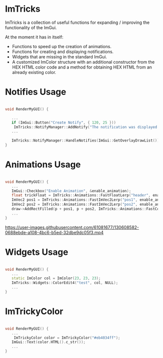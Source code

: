 # ImTricks

ImTricks is a collection of useful functions for expanding / improving the functionality of the ImGui.

At the moment it has in itself:
* Functions to speed up the creation of animations.
* Functions for creating and displaying notifications.
* Widgets that are missing in the standard ImGui.
* A customized ImColor structure with an additional constructor from the HEX HTML color code and a method for obtaining HEX HTML from an already existing color.

# Notifies Usage

```cpp

void RenderMyGUI() {

   ...
   if (ImGui::Button("Create Notify", { 120, 25 }))
   	ImTricks::NotifyManager::AddNotify("The notification was displayed successfully.", ImTrickNotify_Success);
   ...
   
   ImTricks::NotifyManager::HandleNotifies(ImGui::GetOverlayDrawList());
}

```


# Animations Usage

```cpp

void RenderMyGUI() {
   ...
   ImGui::Checkbox("Enable Animation", &enable_animation);
   float trickFloat = ImTricks::Animations::FastFloatLerp("header", enable_animation, 0.f, 1.f, 0.05f);
   ImVec2 pos1 = ImTricks::Animations::FastImVec2Lerp("pos1", enable_animation, ImVec2(0, 50), ImVec2(100, 50), 5);
   ImVec2 pos2 = ImTricks::Animations::FastImVec2Lerp("pos2", enable_animation, ImVec2(413, 80), ImVec2(513, 80), 5);
   draw->AddRectFilled(p + pos1, p + pos2, ImTricks::Animations::FastColorLerp(ImColor(255, 0, 0), ImColor(0, 255, 0), trickFloat));
   ...
}

```

https://user-images.githubusercontent.com/61081677/130608582-0688ebde-a108-4bc6-b5ed-32dbe9dc05f3.mp4

# Widgets Usage

```cpp

void RenderMyGUI() {
   ...
   static ImColor col = ImColor(23, 23, 23);
   ImTricks::Widgets::ColorEdit4("test", col, NULL);
   ...
}

```

# ImTrickyColor

```cpp

void RenderMyGUI() {
   ...
  	ImTrickyColor color = ImTrickyColor("#eb4034ff");
   ImGui::Text(color.HTML().c_str());
   ...
}

```
